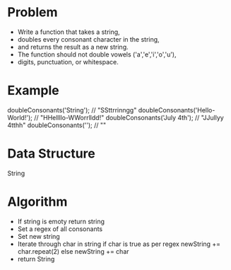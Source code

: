 # Problem

- Write a function that takes a string, 
- doubles every consonant character in the string, 
- and returns the result as a new string. 
- The function should not double vowels ('a','e','i','o','u'), 
- digits, punctuation, or whitespace.

# Example

doubleConsonants('String');          // "SSttrrinngg"
doubleConsonants('Hello-World!');    // "HHellllo-WWorrlldd!"
doubleConsonants('July 4th');        // "JJullyy 4tthh"
doubleConsonants('');                // ""

# Data Structure

String 

# Algorithm

- If string is emoty return string 
- Set a regex of all consonants 
- Set new string 
- Iterate through char in string 
  if char is true as per regex 
    newString += char.repeat(2)
  else
    newString += char 
- return String



